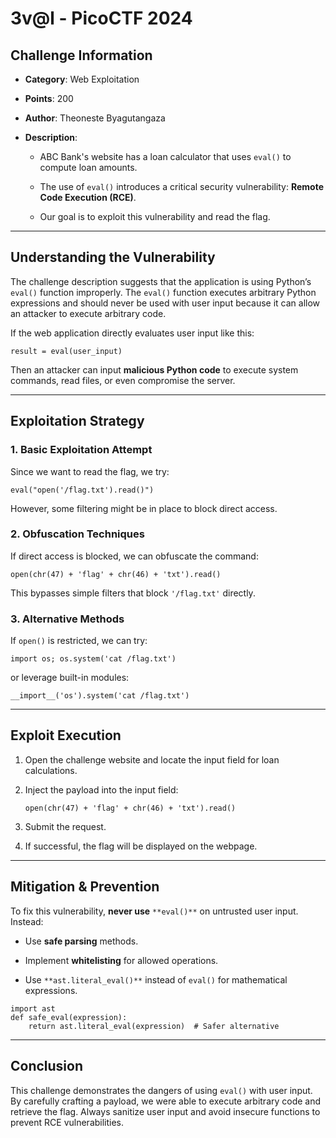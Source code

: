 
# 3v@l - PicoCTF 2024

## Challenge Information

- **Category**: Web Exploitation
    
- **Points**: 200
    
- **Author**: Theoneste Byagutangaza
    
- **Description**:
    
    - ABC Bank's website has a loan calculator that uses `eval()` to compute loan amounts.
        
    - The use of `eval()` introduces a critical security vulnerability: **Remote Code Execution (RCE)**.
        
    - Our goal is to exploit this vulnerability and read the flag.
        

---

## Understanding the Vulnerability

The challenge description suggests that the application is using Python’s `eval()` function improperly. The `eval()` function executes arbitrary Python expressions and should never be used with user input because it can allow an attacker to execute arbitrary code.

If the web application directly evaluates user input like this:

```
result = eval(user_input)
```

Then an attacker can input **malicious Python code** to execute system commands, read files, or even compromise the server.

---

## Exploitation Strategy

### 1. **Basic Exploitation Attempt**

Since we want to read the flag, we try:

```
eval("open('/flag.txt').read()")
```

However, some filtering might be in place to block direct access.

### 2. **Obfuscation Techniques**

If direct access is blocked, we can obfuscate the command:

```
open(chr(47) + 'flag' + chr(46) + 'txt').read()
```

This bypasses simple filters that block `'/flag.txt'` directly.

### 3. **Alternative Methods**

If `open()` is restricted, we can try:

```
import os; os.system('cat /flag.txt')
```

or leverage built-in modules:

```
__import__('os').system('cat /flag.txt')
```

---

## Exploit Execution

1. Open the challenge website and locate the input field for loan calculations.
    
2. Inject the payload into the input field:
    
    ```
    open(chr(47) + 'flag' + chr(46) + 'txt').read()
    ```
    
3. Submit the request.
    
4. If successful, the flag will be displayed on the webpage.
    

---

## Mitigation & Prevention

To fix this vulnerability, **never use** `**eval()**` on untrusted user input. Instead:

- Use **safe parsing** methods.
    
- Implement **whitelisting** for allowed operations.
    
- Use `**ast.literal_eval()**` instead of `eval()` for mathematical expressions.
    

```
import ast
def safe_eval(expression):
    return ast.literal_eval(expression)  # Safer alternative
```

---

## Conclusion

This challenge demonstrates the dangers of using `eval()` with user input. By carefully crafting a payload, we were able to execute arbitrary code and retrieve the flag. Always sanitize user input and avoid insecure functions to prevent RCE vulnerabilities.